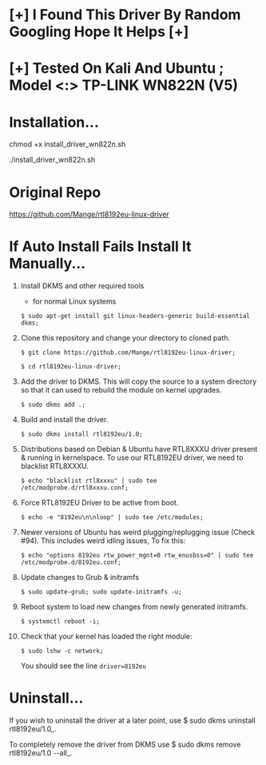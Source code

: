 

# [+]  I Found This Driver By Random Googling Hope It Helps  [+]



# [+]  Tested On Kali And Ubuntu ; Model <:> TP-LINK WN822N (V5)




# Installation...

chmod +x install_driver_wn822n.sh

./install_driver_wn822n.sh





# Original Repo

https://github.com/Mange/rtl8192eu-linux-driver






# If Auto Install Fails Install It Manually...

1. Install DKMS and other required tools

    * for normal Linux systems

    ```shell
    $ sudo apt-get install git linux-headers-generic build-essential dkms;
    ```

2. Clone this repository and change your directory to cloned path.

    ```shell
    $ git clone https://github.com/Mange/rtl8192eu-linux-driver;
    ```
    ```shell
    $ cd rtl8192eu-linux-driver;
    ```

3. Add the driver to DKMS. This will copy the source to a system directory so
that it can used to rebuild the module on kernel upgrades.

    ```shell
    $ sudo dkms add .;
    ```

4. Build and install the driver.

    ```shell
    $ sudo dkms install rtl8192eu/1.0;
    ```

5. Distributions based on Debian & Ubuntu have RTL8XXXU driver present & running in kernelspace. To use our RTL8192EU driver, we need to blacklist RTL8XXXU.

    ```shell
    $ echo "blacklist rtl8xxxu" | sudo tee /etc/modprobe.d/rtl8xxxu.conf;
    ```

6. Force RTL8192EU Driver to be active from boot.
    ```shell
    $ echo -e "8192eu\n\nloop" | sudo tee /etc/modules;
    ```

7. Newer versions of Ubuntu has weird plugging/replugging issue (Check #94). This includes weird idling issues, To fix this:

    ```shell
    $ echo "options 8192eu rtw_power_mgnt=0 rtw_enusbss=0" | sudo tee /etc/modprobe.d/8192eu.conf;
    ```

8. Update changes to Grub & initramfs

    ```shell
    $ sudo update-grub; sudo update-initramfs -u;
    ```

9. Reboot system to load new changes from newly generated initramfs.

    ```shell
    $ systemctl reboot -i;
    ```

10. Check that your kernel has loaded the right module:
 
    ```shell
    $ sudo lshw -c network;
    ```
     
    You should see the line ```driver=8192eu```
    
    
    
    

# Uninstall...

If you wish to uninstall the driver at a later point, use
 $ sudo dkms uninstall rtl8192eu/1.0_.

To completely remove the driver from DKMS use
 $ sudo dkms remove rtl8192eu/1.0 --all_.


